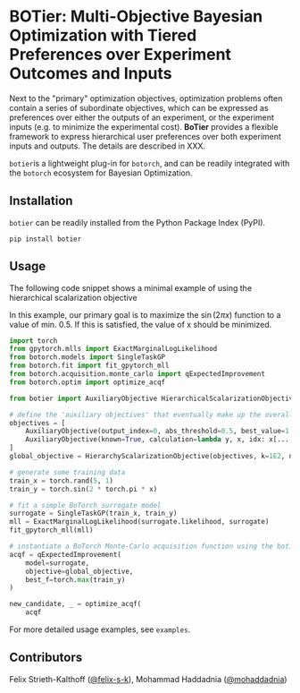 # BOTier: Multi-Objective Bayesian Optimization with Tiered Preferences over Experiment Outcomes and Inputs

Next to the "primary" optimization objectives, optimization problems often contain a series of subordinate objectives, which can be expressed as preferences over either the outputs of an experiment, or the experiment inputs (e.g. to minimize the experimental cost). **BoTier** provides a flexible framework to express hierarchical user preferences over both experiment inputs and outputs. The details are described in XXX. 

```botier```is a lightweight plug-in for ```botorch```, and can be readily integrated with the ```botorch``` ecosystem for Bayesian Optimization. 


## Installation

```botier``` can be readily installed from the Python Package Index (PyPI).

```shell
pip install botier
```

## Usage

The following code snippet shows a minimal example of using the hierarchical scalarization objective 

In this example, our primary goal is to maximize the $\sin(2\pi x)$ function to a value of min. 0.5. If this is satisfied, the value of x should be minimized. 

```python
import torch
from gpytorch.mlls import ExactMarginalLogLikelihood
from botorch.models import SingleTaskGP
from botorch.fit import fit_gpytorch_mll
from botorch.acquisition.monte_carlo import qExpectedImprovement
from botorch.optim import optimize_acqf

from botier import AuxiliaryObjective HierarchicalScalarizationObjective

# define the 'auxiliary objectives' that eventually make up the overall optimization objective
objectives = [
    AuxiliaryObjective(output_index=0, abs_threshold=0.5, best_value=1.0, worst_value=-1.0)
    AuxiliaryObjective(known=True, calculation=lambda y, x, idx: x[..., 0], abs_theshold=0.0, best_value=0.0, worst_value=1.0)
]
global_objective = HierarchyScalarizationObjective(objectives, k=1E2, normalized_objectives=True)

# generate some training data
train_x = torch.rand(5, 1)
train_y = torch.sin(2 * torch.pi * x)

# fit a simple BoTorch surrogate model
surrogate = SingleTaskGP(train_x, train_y)
mll = ExactMarginalLogLikelihood(surrogate.likelihood, surrogate)
fit_gpytorch_mll(mll)

# instantiate a BoTorch Monte-Carlo acquisition function using the botier.HierarchyScalarizationObjective as the 'objective' argument
acqf = qExpectedImprovement(
    model=surrogate,
    objective=global_objective,
    best_f=torch.max(train_y)
)

new_candidate, _ = optimize_acqf(
    acqf

```

For more detailed usage examples, see ```examples```.

## Contributors

Felix Strieth-Kalthoff ([@felix-s-k](https://github.com/felix-s-k)), Mohammad Haddadnia ([@mohaddadnia](https://github.com/Mohaddadnia)) 
